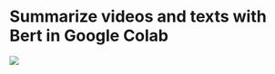 # Summarize videos and texts with Bert in Google Colab

![](https://github.com/martinopiaggi/summarize/assets/72280379/d07418d3-a893-45ec-9857-4b32401f4fb7)

